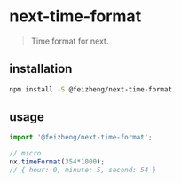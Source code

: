 # next-time-format
> Time format for next.

## installation
```bash
npm install -S @feizheng/next-time-format
```

## usage
```js
import '@feizheng/next-time-format';

// micro
nx.timeFormat(354*1000);
// { hour: 0, minute: 5, second: 54 }
```
